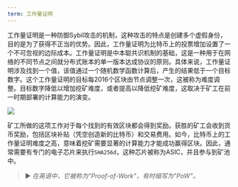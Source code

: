 ```yaml
---
term: 工作量证明
---
```


工作量证明是一种防御Sybil攻击的机制，这种攻击的特点是创建多个虚假身份，目的是为了获得不正当的优势。因此，工作量证明为比特币上的投票增加设置了一个不可忽视的边际成本。工作量证明是中本聪共识机制的基础，这是一种用于在网络的不同节点之间就分布式账本的单一版本达成协议的原则。具体来说，工作量证明涉及找到一个值，该值通过一个随机数学函数计算后，产生的结果低于一个目标数字。这个工作量证明的目标每2016个区块由节点调整一次，这被称为难度调整。目标数字降低以增加挖矿难度，或者提高以降低挖矿难度，这取决于矿工在前一时期部署的计算能力的演变。

![](../../dictionnaire/assets/34.png)

矿工所做的这项工作对于每个找到的有效区块都会得到奖励。获胜的矿工会收到货币奖励，包括区块补贴（凭空创造新的比特币）和交易费用。如今，比特币上的工作量证明难度之高，意味着挖矿需要显著的计算能力才能成功赢得区块。因此，通常需要有专门的电子芯片来执行`SHA256d`，这种芯片被称为ASIC，并且参与到矿池中。

> ► *在英语中，它被称为"Proof-of-Work"，有时缩写为"PoW"。*